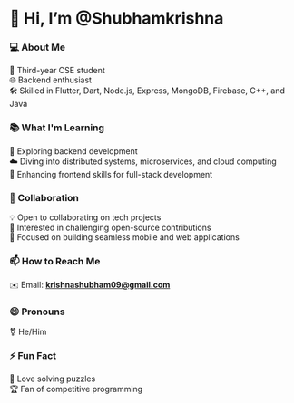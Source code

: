 # 👋 Hi, I’m @Shubhamkrishna

### 💻 About Me
🚀 Third-year CSE student  
🌐 Backend enthusiast  
🛠️ Skilled in Flutter, Dart, Node.js, Express, MongoDB, Firebase, C++, and Java  

### 📚 What I'm Learning
🧠 Exploring backend development  
☁️ Diving into distributed systems, microservices, and cloud computing  
🌟 Enhancing frontend skills for full-stack development  

### 🤝 Collaboration
💡 Open to collaborating on tech projects  
🔧 Interested in challenging open-source contributions  
🎯 Focused on building seamless mobile and web applications  

### 📫 How to Reach Me
✉️ Email: **krishnashubham09@gmail.com**  

### 😄 Pronouns
⚧️ He/Him  

### ⚡ Fun Fact
🧩 Love solving puzzles  
🏆 Fan of competitive programming  
